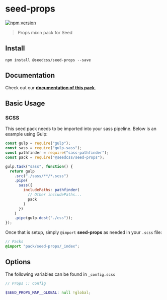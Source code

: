 # seed-props

[![npm version](https://badge.fury.io/js/%40seedcss%2Fseed-props.svg)](https://badge.fury.io/js/%40seedcss%2Fseed-props)

> Props mixin pack for Seed

## Install

```
npm install @seedcss/seed-props --save
```

## Documentation

Check out our **[documentation of this pack](http://developer.helpscout.net/seed/packs/seed-props/)**.

## Basic Usage

### SCSS

This seed pack needs to be imported into your sass pipeline. Below is an example using Gulp:

```javascript
const gulp = require("gulp");
const sass = require("gulp-sass");
const pathfinder = require("sass-pathfinder");
const pack = require("@seedcss/seed-props");

gulp.task("sass", function() {
  return gulp
    .src("./sass/**/*.scss")
    .pipe(
      sass({
        includePaths: pathfinder(
          // Other includePaths...
          pack
        )
      })
    )
    .pipe(gulp.dest("./css"));
});
```

Once that is setup, simply `@import` **seed-props** as needed in your `.scss` file:

```scss
// Packs
@import "pack/seed-props/_index";
```



## Options

The following variables can be found in `_config.scss`

```scss
// Props :: Config

$SEED_PROPS_MAP__GLOBAL: null !global;

```